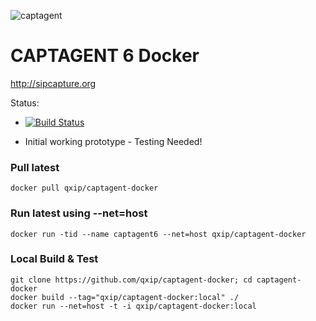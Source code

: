 ![captagent](http://i.imgur.com/3kEIR.png)

# CAPTAGENT 6 Docker
http://sipcapture.org

Status: 

* [![Build Status](https://travis-ci.org/QXIP/captagent-docker.svg?branch=master)](https://travis-ci.org/QXIP/homer-docker)

* Initial working prototype - Testing Needed!
 
### Pull latest
```
docker pull qxip/captagent-docker
```

### Run latest using --net=host
```
docker run -tid --name captagent6 --net=host qxip/captagent-docker
```

### Local Build & Test
```
git clone https://github.com/qxip/captagent-docker; cd captagent-docker
docker build --tag="qxip/captagent-docker:local" ./
docker run --net=host -t -i qxip/captagent-docker:local
```


